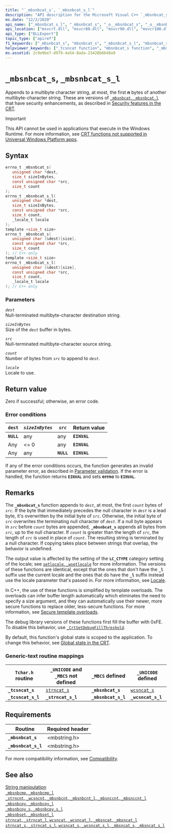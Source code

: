 ```yaml
---
title: "`_mbsnbcat_s`, `_mbsnbcat_s_l`"
description: "API description for the Microsoft Visual C++ `_mbsnbcat_s`, and `_mbsnbcat_s_l` functions"
ms.date: "12/2/2020"
api_name: ["_mbsnbcat_s_l", "_mbsnbcat_s", "_o__mbsnbcat_s", "_o__mbsnbcat_s_l"]
api_location: ["msvcrt.dll", "msvcr80.dll", "msvcr90.dll", "msvcr100.dll", "msvcr100_clr0400.dll", "msvcr110.dll", "msvcr110_clr0400.dll", "msvcr120.dll", "msvcr120_clr0400.dll", "ucrtbase.dll", "api-ms-win-crt-multibyte-l1-1-0.dll", "api-ms-win-crt-private-l1-1-0.dll"]
api_type: ["DLLExport"]
topic_type: ["apiref"]
f1_keywords: ["_mbsnbcat_s", "mbsnbcat_s", "_mbsnbcat_s_l", "mbsnbcat_s_l"]
helpviewer_keywords: ["_tcsncat function", "mbsnbcat_s function", "_mbsnbcat_s function", "_mbsnbcat_s_l function", "_tcsncat_s_l function", "tcsncat_s_l function", "mbsnbcat_s_l function", "tcsncat function"]
ms.assetid: 2c9e9be7-d979-4a54-8ada-23428b6648a9
---
```

# `_mbsnbcat_s`, `_mbsnbcat_s_l`

Appends to a multibyte character string, at most, the first **n** bytes of another multibyte-character string. These are versions of [`_mbsnbcat`, `_mbsnbcat_l`](mbsnbcat-mbsnbcat-l.md) that have security enhancements, as described in [Security features in the CRT](../security-features-in-the-crt.md).

> [!IMPORTANT]
> This API cannot be used in applications that execute in the Windows Runtime. For more information, see [CRT functions not supported in Universal Windows Platform apps](../../cppcx/crt-functions-not-supported-in-universal-windows-platform-apps.md).

## Syntax

```C
errno_t _mbsnbcat_s(
   unsigned char *dest,
   size_t sizeInBytes,
   const unsigned char *src,
   size_t count
);
errno_t _mbsnbcat_s_l(
   unsigned char *dest,
   size_t sizeInBytes,
   const unsigned char *src,
   size_t count,
   _locale_t locale
);
template <size_t size>
errno_t _mbsnbcat_s(
   unsigned char (&dest)[size],
   const unsigned char *src,
   size_t count
); // C++ only
template <size_t size>
errno_t _mbsnbcat_s_l(
   unsigned char (&dest)[size],
   const unsigned char *src,
   size_t count,
   _locale_t locale
); // C++ only
```

### Parameters

*`dest`*\
Null-terminated multibyte-character destination string.

*`sizeInBytes`*\
Size of the *`dest`* buffer in bytes.

*`src`*\
Null-terminated multibyte-character source string.

*`count`*\
Number of bytes from *`src`* to append to *`dest`*.

*`locale`*\
Locale to use.

## Return value

Zero if successful; otherwise, an error code.

### Error conditions

|**`dest`**|*`sizeInBytes`*|*`src`*|Return value|
|------------|-------------------|-----------|------------------|
|**`NULL`**|any|any|**`EINVAL`**|
|Any|<= 0|any|**`EINVAL`**|
|Any|any|**`NULL`**|**`EINVAL`**|

If any of the error conditions occurs, the function generates an invalid parameter error, as described in [Parameter validation](../parameter-validation.md). If the error is handled, the function returns **`EINVAL`** and sets **errno** to **`EINVAL`**.

## Remarks

The **`_mbsnbcat_s`** function appends to *`dest`*, at most, the first *`count`* bytes of *`src`*. If the byte that immediately precedes the null character in *`dest`* is a lead byte, it's overwritten by the initial byte of *`src`*. Otherwise, the initial byte of *`src`* overwrites the terminating null character of *`dest`*. If a null byte appears in *`src`* before *`count`* bytes are appended, **`_mbsnbcat_s`** appends all bytes from *`src`*, up to the null character. If *`count`* is greater than the length of *`src`*, the length of *`src`* is used in place of *`count`*. The resulting string is terminated by a null character. If copying takes place between strings that overlap, the behavior is undefined.

The output value is affected by the setting of the **`LC_CTYPE`** category setting of the locale; see [`setlocale`, `_wsetlocale`](setlocale-wsetlocale.md) for more information. The versions of these functions are identical, except that the ones that don't have the **`_l`** suffix use the current locale and the ones that do have the **`_l`** suffix instead use the locale parameter that's passed in. For more information, see [Locale](../locale.md).

In C++, the use of these functions is simplified by template overloads. The overloads can infer buffer length automatically which eliminates the need to specify a size argument, and they can automatically use their newer, more secure functions to replace older, less-secure functions. For more information, see [Secure template overloads](../secure-template-overloads.md).

The debug library versions of these functions first fill the buffer with 0xFE. To disable this behavior, use [`_CrtSetDebugFillThreshold`](crtsetdebugfillthreshold.md).

By default, this function's global state is scoped to the application. To change this behavior, see [Global state in the CRT](../global-state.md).

### Generic-text routine mappings

|`Tchar.h` routine|`_UNICODE` and `_MBCS` not defined|`_MBCS` defined|`_UNICODE` defined|
|---------------------|--------------------------------------|--------------------|-----------------------|
|**`_tcsncat_s`**|[`strncat_s`](strncat-s-strncat-s-l-wcsncat-s-wcsncat-s-l-mbsncat-s-mbsncat-s-l.md)|**`_mbsnbcat_s`**|[`wcsncat_s`](strncat-s-strncat-s-l-wcsncat-s-wcsncat-s-l-mbsncat-s-mbsncat-s-l.md)|
|**`_tcsncat_s_l`**|**`_strncat_s_l`**|**`_mbsnbcat_s_l`**|**`_wcsncat_s_l`**|

## Requirements

|Routine|Required header|
|-------------|---------------------|
|**`_mbsnbcat_s`**|\<mbstring.h>|
|**`_mbsnbcat_s_l`**|\<mbstring.h>|

For more compatibility information, see [Compatibility](../compatibility.md).

## See also

[String manipulation](../string-manipulation-crt.md)\
[`_mbsnbcmp`, `_mbsnbcmp_l`](mbsnbcmp-mbsnbcmp-l.md)\
[`_strncnt`, `_wcsncnt`, `_mbsnbcnt`, `_mbsnbcnt_l`, `_mbsnccnt`, `_mbsnccnt_l`](strncnt-wcsncnt-mbsnbcnt-mbsnbcnt-l-mbsnccnt-mbsnccnt-l.md)\
[`_mbsnbcpy`, `_mbsnbcpy_l`](mbsnbcpy-mbsnbcpy-l.md)\
[`_mbsnbcpy_s`, `_mbsnbcpy_s_l`](mbsnbcpy-s-mbsnbcpy-s-l.md)\
[`_mbsnbset`, `_mbsnbset_l`](mbsnbset-mbsnbset-l.md)\
[`strncat`, `_strncat_l`, `wcsncat`, `_wcsncat_l`, `_mbsncat`, `_mbsncat_l`](strncat-strncat-l-wcsncat-wcsncat-l-mbsncat-mbsncat-l.md)\
[`strncat_s`, `_strncat_s_l`, `wcsncat_s`, `_wcsncat_s_l`, `_mbsncat_s`, `_mbsncat_s_l`](strncat-s-strncat-s-l-wcsncat-s-wcsncat-s-l-mbsncat-s-mbsncat-s-l.md)
